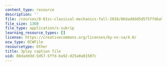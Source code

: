 ```yaml
---
content_type: resource
description: ''
file: /courses/8-01sc-classical-mechanics-fall-2016/86dadddd5d575ffdba92d25a0a01507c_cadbtBS5qf4.vtt
file_size: 1360
file_type: application/x-subrip
learning_resource_types: []
license: https://creativecommons.org/licenses/by-nc-sa/4.0/
ocw_type: OCWFile
resourcetype: Other
title: 3play caption file
uid: 86dadddd-5d57-5ffd-ba92-d25a0a01507c
---
```

